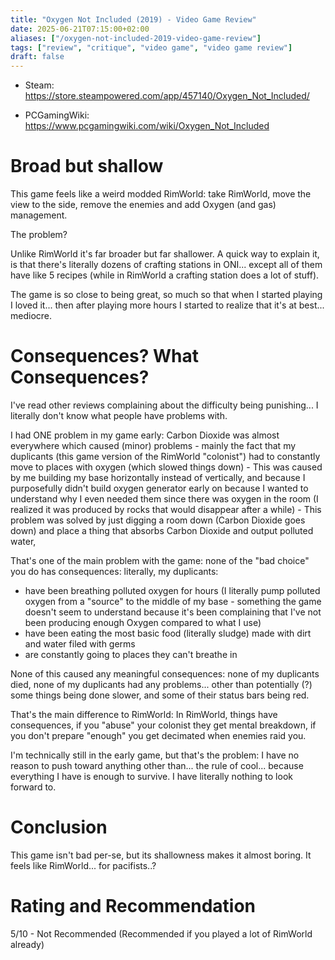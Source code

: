 ```yaml
---
title: "Oxygen Not Included (2019) - Video Game Review"
date: 2025-06-21T07:15:00+02:00
aliases: ["/oxygen-not-included-2019-video-game-review"]
tags: ["review", "critique", "video game", "video game review"]
draft: false
---
```


- Steam: https://store.steampowered.com/app/457140/Oxygen_Not_Included/

- PCGamingWiki: https://www.pcgamingwiki.com/wiki/Oxygen_Not_Included


# Broad but shallow

This game feels like a weird modded RimWorld: take RimWorld, move the view to the side, remove the enemies and add Oxygen (and gas) management.

The problem?

Unlike RimWorld it's far broader but far shallower. A quick way to explain it, is that there's literally dozens of crafting stations in ONI... except all of them have like 5 recipes (while in RimWorld a crafting station does a lot of stuff).

The game is so close to being great, so much so that when I started playing I loved it... then after playing more hours I started to realize that it's at best... mediocre.


# Consequences? What Consequences?

I've read other reviews complaining about the difficulty being punishing... I literally don't know what people have problems with.

I had ONE problem in my game early: Carbon Dioxide was almost everywhere which caused (minor) problems - mainly the fact that my duplicants (this game version of the RimWorld "colonist") had to constantly move to places with oxygen (which slowed things down) - This was caused by me building my base horizontally instead of vertically, and because I purposefully didn't build oxygen generator early on because I wanted to understand why I even needed them since there was oxygen in the room (I realized it was produced by rocks that would disappear after a while) - This problem was solved by just digging a room down (Carbon Dioxide goes down) and place a thing that absorbs Carbon Dioxide and output polluted water,

That's one of the main problem with the game: none of the "bad choice" you do has consequences: literally, my duplicants:
- have been breathing polluted oxygen for hours (I literally pump polluted oxygen from a "source" to the middle of my base - something the game doesn't seem to understand because it's been complaining that I've not been producing enough Oxygen compared to what I use)
- have been eating the most basic food (literally sludge) made with dirt and water filed with germs
- are constantly going to places they can't breathe in 

None of this caused any meaningful consequences: none of my duplicants died, none of my duplicants had any problems... other than potentially (?) some things being done slower, and some of their status bars being red.

That's the main difference to RimWorld: In RimWorld, things have consequences, if you "abuse" your colonist they get mental breakdown, if you don't prepare "enough" you get decimated when enemies raid you.

I'm technically still in the early game, but that's the problem: I have no reason to push toward anything other than... the rule of cool... because everything I have is enough to survive. I have literally nothing to look forward to.


# Conclusion

This game isn't bad per-se, but its shallowness makes it almost boring. It feels like RimWorld... for pacifists..?


# Rating and Recommendation

5/10 - Not Recommended (Recommended if you played a lot of RimWorld already)
